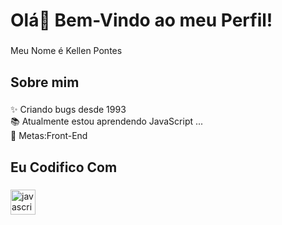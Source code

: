 
<h1 align="left">Olá👋 Bem-Vindo ao meu Perfil!</h1>

###

<p align="left">Meu Nome é Kellen Pontes </p>

###

<h2 align="left">Sobre mim</h2>

###

<p align="left">✨ Criando bugs desde 1993 <br>📚 Atualmente estou aprendendo JavaScript ...<br>🎯 Metas:Front-End <br></p>

###

<h2 align="left">Eu Codifico Com</h2>

###

<div align="left">
  <img src="https://cdn.jsdelivr.net/gh/devicons/devicon/icons/javascript/javascript-original.svg" height="40" alt="javascript logo"  />
  <img width="12" />
  <img 

  

